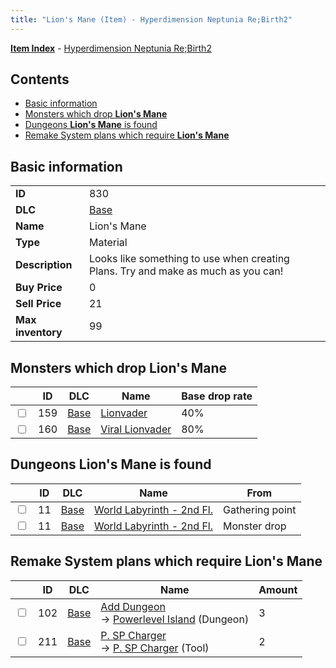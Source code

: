 ```yaml
---
title: "Lion's Mane (Item) - Hyperdimension Neptunia Re;Birth2"
---
```


[**Item Index**](/neptunia/rb2/item/index.html) - [Hyperdimension Neptunia Re;Birth2](/neptunia/rb2)

## Contents

- [Basic information](#basic-information)
- [Monsters which drop **Lion's Mane**](#monsters-which-drop-lions-mane)
- [Dungeons **Lion's Mane** is found](#dungeons-lions-mane-is-found)
- [Remake System plans which require **Lion's Mane**](#remake-system-plans-which-require-lions-mane)

## Basic information

|   |   |
| -- | -- |
| **ID** | 830 |
| **DLC** | [Base](/neptunia/rb2/dlc/0-base.html) |
| **Name** | Lion's Mane |
| **Type** | Material |
| **Description** | Looks like something to use when creating Plans. Try and make as much as you can! |
| **Buy Price** | 0 |
| **Sell Price** | 21 |
| **Max inventory** | 99 |

## Monsters which drop **Lion's Mane**

|    | ID | DLC | Name | Base drop rate |
| -- | -- | --- | ---- | -------------- |
| <input type="checkbox" id="rb2-monster-0-159" class="trackbox" /> | 159 | [Base](/neptunia/rb2/dlc/0-base.html) | [Lionvader](/neptunia/rb2/monster/0-159-lionvader.html) | 40% |
| <input type="checkbox" id="rb2-monster-0-160" class="trackbox" /> | 160 | [Base](/neptunia/rb2/dlc/0-base.html) | [Viral Lionvader](/neptunia/rb2/monster/0-160-viral-lionvader.html) | 80% |

## Dungeons **Lion's Mane** is found

|    | ID | DLC | Name | From |
| -- | -- | --- | ---- | ---- |
| <input type="checkbox" id="rb2-dungeon-0-11" class="trackbox" /> | 11 | [Base](/neptunia/rb2/dlc/0-base.html) | [World Labyrinth - 2nd Fl.](/neptunia/rb2/dungeon/0-11-world-labyrinth-2nd-fl.html) | Gathering point |
| <input type="checkbox" id="rb2-dungeon-0-11" class="trackbox" /> | 11 | [Base](/neptunia/rb2/dlc/0-base.html) | [World Labyrinth - 2nd Fl.](/neptunia/rb2/dungeon/0-11-world-labyrinth-2nd-fl.html) | Monster drop |

## Remake System plans which require **Lion's Mane**

|    | ID | DLC | Name | Amount |
| -- | -- | --- | ---- | ------ |
| <input type="checkbox" id="rb2-remake-0-102" class="trackbox" /> | 102 | [Base](/neptunia/rb2/dlc/0-base.html) | [Add Dungeon](/neptunia/rb2/remake/0-102-add-dungeon.html)<br />→ [Powerlevel Island](/neptunia/rb2/dungeon/0-30-powerlevel-island.html) (Dungeon) | 3 |
| <input type="checkbox" id="rb2-remake-0-211" class="trackbox" /> | 211 | [Base](/neptunia/rb2/dlc/0-base.html) | [P. SP Charger](/neptunia/rb2/remake/0-211-p-sp-charger.html)<br />→ [P. SP Charger](/neptunia/rb2/item/0-15-p-sp-charger.html) (Tool) | 2 |